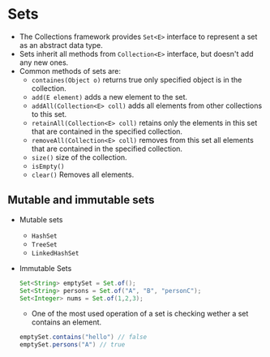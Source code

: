 # Sets

- The Collections framework provides `Set<E>` interface to represent a set as an abstract
  data type.
- Sets inherit all methods from `Collection<E>` interface, but doesn't add any new ones.
- Common methods of sets are:
  - `containes(Object o)` returns true only specified object is in the collection.
  - `add(E element)` adds a new element to the set.
  - `addAll(Collection<E> coll)` adds all elements from other collections to this set.
  - `retainAll(Collection<E> coll)` retains only the elements in this set that are contained in the specified collection.
  - `removeAll(Collection<E> coll)` removes from this set all elements that are contained in the specified collection.
  - `size()` size of the collection.
  - `isEmpty()`
  - `clear()` Removes all elements.

## Mutable and immutable sets

- Mutable sets

  - `HashSet`
  - `TreeSet`
  - `LinkedHashSet`

- Immutable Sets

    ```java
    Set<String> emptySet = Set.of();
    Set<String> persons = Set.of("A", "B", "personC");
    Set<Integer> nums = Set.of(1,2,3);
    ```
    
    - One of the most used operation of a set is checking wether a set contains an element.
    ```java
    emptySet.contains("hello") // false
    emptySet.persons("A") // true
    ```